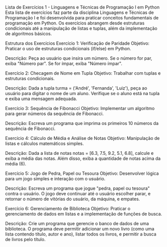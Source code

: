 Lista de Exercícios 1 - Linguagens e Técnicas de Programação I em Python
Esta lista de exercícios faz parte da disciplina Linguagens e Técnicas de Programação I e foi desenvolvida para praticar conceitos fundamentais de programação em Python. Os exercícios abrangem desde estruturas condicionais até a manipulação de listas e tuplas, além da implementação de algoritmos básicos.

Estrutura dos Exercícios
Exercício 1: Verificação de Paridade
Objetivo: Praticar o uso de estruturas condicionais (if/else) em Python.

Descrição: Peça ao usuário que insira um número. Se o número for par, exiba "Número par". Se for ímpar, exiba "Número ímpar".

Exercício 2: Checagem de Nome em Tupla
Objetivo: Trabalhar com tuplas e estruturas condicionais.

Descrição: Dada a tupla turma = ('André', 'Fernanda', 'Luiz'), peça ao usuário para digitar o nome de um aluno. Verifique se o aluno está na tupla e exiba uma mensagem adequada.

Exercício 3: Sequência de Fibonacci
Objetivo: Implementar um algoritmo para gerar números da sequência de Fibonacci.

Descrição: Escreva um programa que imprima os primeiros 10 números da sequência de Fibonacci.

Exercício 4: Cálculo de Média e Análise de Notas
Objetivo: Manipulação de listas e cálculos matemáticos simples.

Descrição: Dada a lista de notas notas = [6.3, 7.5, 9.2, 5.1, 6.8], calcule e exiba a média das notas. Além disso, exiba a quantidade de notas acima da média (6).

Exercício 5: Jogo de Pedra, Papel ou Tesoura
Objetivo: Desenvolver lógica para um jogo simples e interação com o usuário.

Descrição: Escreva um programa que jogue "pedra, papel ou tesoura" contra o usuário. O jogo deve continuar até o usuário escolher parar, e retornar o número de vitórias do usuário, da máquina, e empates.

Exercício 6: Gerenciamento de Biblioteca
Objetivo: Praticar o gerenciamento de dados em listas e a implementação de funções de busca.

Descrição: Crie um programa que gerencie o banco de dados de uma biblioteca. O programa deve permitir adicionar um novo livro (como uma lista contendo título, autor e ano), listar todos os livros, e permitir a busca de livros pelo título.
